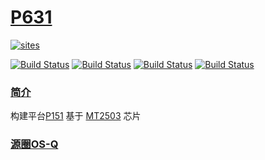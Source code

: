﻿# [P631](https://github.com/OS-Q/P631)

[![sites](http://182.61.61.133/link/resources/OSQ.png)](http://www.OS-Q.com)

[![Build Status](https://github.com/OS-Q/P631/workflows/CI/badge.svg)](https://github.com/OS-Q/P631/actions/workflows/CI.yml)
[![Build Status](https://cloud.drone.io/api/badges/OS-Q/P631/status.svg)](https://cloud.drone.io/OS-Q/P631)
[![Build Status](https://circleci.com/gh/OS-Q/P631.svg?style=svg)](https://circleci.com/gh/OS-Q/P631)
[![Build Status](https://travis-ci.com/OS-Q/P631.svg?branch=master)](https://travis-ci.com/OS-Q/P631)

### [简介](https://github.com/OS-Q/P631/wiki)

构建平台[P151](https://github.com/OS-Q/P151) 基于 [MT2503](https://github.com/SoCXin/MT2503) 芯片


### [源圈OS-Q](http://www.OS-Q.com)
